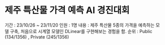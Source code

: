 # 제주 특산물 가격 예측 AI 경진대회

기간 : 23/10/26 ~ 23/11/20
인원 : 1명
내용 : 제주 특산물 5종의 가격을 예측하는 모델 구축, 처음으로 시계열 모델인 DLinear를 구현해보는 경험을 함.
순위 : Public (134/1356) , Private (245/1356)
